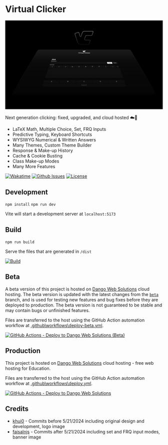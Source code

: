 # Virtual Clicker

![Banner](banner.png)

Next generation clicking: fixed, upgraded, and cloud hosted ☁️🚀

- LaTeX Math, Multiple Choice, Set, FRQ Inputs
- Predictive Typing, Keyboard Shortcuts
- WYSIWYG Numerical & Written Answers
- Many Themes, Custom Theme Builder
- Response & Make-up History
- Cache & Cookie Busting
- Class Make-up Modes
- Many More Features

[![Wakatime](https://wakatime.com/badge/user/074621a8-639e-4f3e-b6d9-f23b6bb481a9/project/db7c4936-fbf0-463d-a191-cbc2481a5402.svg)](https://faisaln.com/portfolio/virtual-clicker)
[![Github Issues](https://img.shields.io/github/issues/faisalnjs/virtual-clicker?style=flat&logo=github&label=GitHub%20Issues&color=mediumseagreen)](https://wakatime.com/@faisalnjs/projects/jsltfbfvue)
[![License](https://img.shields.io/github/license/faisalnjs/virtual-clicker?label=License)](https://github.com/faisalnjs/Virtual-Clicker/blob/main/LICENSE)

## Development

`npm install`
`npm run dev`

Vite will start a development server at `localhost:5173`

## Build

`npm run build`

Serve the files that are generated in `/dist`

[![Build](https://img.shields.io/github/actions/workflow/status/faisalnjs/virtual-clicker/deploy.yml?logo=github&label=Build&color=mediumseagreen)](https://github.com/faisalnjs/Virtual-Clicker/actions/workflows/deploy.yml)

## Beta

A beta version of this project is hosted on [Dango Web Solutions](https://dangoweb.com/?from=virtual-clicker) cloud hosting. The beta version is updated with the latest changes from the [`beta`](https://github.com/faisalnjs/Virtual-Clicker/tree/beta) branch, and is used for testing new features and bug fixes before they are deployed to production. The beta version is not guaranteed to be stable and may contain bugs or unfinished features.

Files are transferred to the host using the GitHub Action automation workflow at [.github\workflows\deploy-beta.yml](https://github.com/faisalnjs/Virtual-Clicker/tree/main/.github/workflows/deploy-beta.yml).

[![GitHub Actions - Deploy to Dango Web Solutions (Beta)](https://img.shields.io/github/actions/workflow/status/faisalnjs/virtual-clicker/deploy-beta.yml?logo=github&label=GitHub%20Actions%20-%20Deploy%20to%20Dango%20Web%20Solutions%20(Beta)&color=mediumseagreen)](https://github.com/faisalnjs/Virtual-Clicker/actions/workflows/deploy-beta.yml)

## Production

This project is hosted on [Dango Web Solutions](https://dangoweb.com/?from=virtual-clicker) cloud hosting - free web hosting for Education.

Files are transferred to the host using the GitHub Action automation workflow at [.github\workflows\deploy.yml](https://github.com/faisalnjs/Virtual-Clicker/tree/main/.github/workflows/deploy.yml).

[![GitHub Actions - Deploy to Dango Web Solutions](https://img.shields.io/github/actions/workflow/status/faisalnjs/virtual-clicker/deploy.yml?logo=github&label=GitHub%20Actions%20-%20Deploy%20to%20Dango%20Web%20Solutions&color=mediumseagreen)](https://github.com/faisalnjs/Virtual-Clicker/actions/workflows/deploy.yml)

## Credits

- [khui0](https://github.com/khui0) - Commits before 5/21/2024 including original design and development, logo image
- [faisalnjs](https://github.com/faisalnjs) - Commits after 5/21/2024 including set and FRQ input modes, banner image
